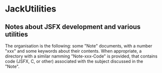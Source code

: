 # JackUtilities
## Notes about JSFX development and various utilities

The organisation is the following: some "Note" documents, with a number "xxx" and some keywords about their contents.
When appropriate, a directory with a similar namming "Note-xxx-Code" is provided, that contains code (JSFX, C, or other) associated with the subject discussed in the "Note".


